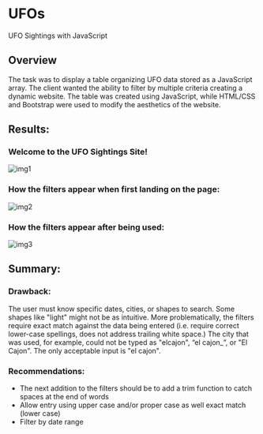 # UFOs
UFO Sightings with JavaScript

## Overview 
The task was to display a table organizing UFO data stored as a JavaScript array. The client wanted the ability to filter by multiple criteria creating a dynamic website.  The table was created using JavaScript, while HTML/CSS and Bootstrap were used to modify the aesthetics of the website.

## Results:
### Welcome to the UFO Sightings Site!
![img1](https://user-images.githubusercontent.com/87709841/143980824-b588370c-fc0d-4594-9269-1aaea71210f8.PNG)

### How the filters appear when first landing on the page:
![img2](https://user-images.githubusercontent.com/87709841/143980841-1963f631-c60c-4d6c-85ec-9f57970bab6d.PNG)

### How the filters appear after being used: 
![img3](https://user-images.githubusercontent.com/87709841/143980852-f680224e-d414-49d0-9de7-e8d1a460008e.PNG)


## Summary: 

### Drawback:
The user must know specific dates, cities, or shapes to search. Some shapes like "light" might not be as intuitive. More problematically, the filters require exact match against the data being entered (i.e. require correct lower-case spellings, does not address trailing white space.) The city that was used, for example, could not be typed as "elcajon", “el cajon_”, or "El Cajon".  The only acceptable input is "el cajon".

### Recommendations: 
- The next addition to the filters should be to add a trim function to catch spaces at the end of words
- Allow entry using upper case and/or proper case as well exact match (lower case)
- Filter by date range
